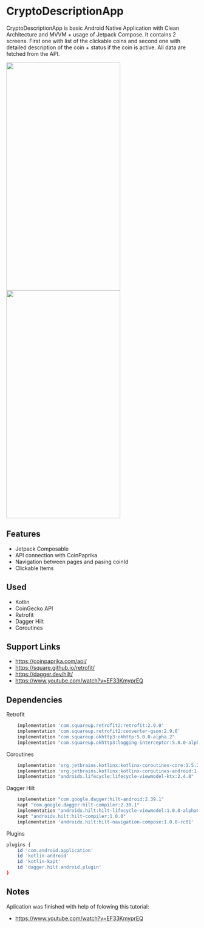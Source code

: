 # CryptoDescriptionApp

CryptoDescriptionApp is basic Android Native Application with Clean Architecture and MVVM + usage of Jetpack Compose. 
It contains 2 screens. First one with list of the clickable coins and second one with detailed description of the coin + status if the coin is active. All data are fetched from the API.

<img src="https://i.ibb.co/60FmMJW/Screenshot-20220119-101730-Crypto-App.jpg" width="300" height="600">
<img src="https://i.ibb.co/dDGBr36/Screenshot-20220119-101739-Crypto-App.jpg" width="300" height="600">


## Features



- Jetpack Composable
- API connection with CoinPaprika
- Navigation between pages and pasing coinId
- Clickable Items

## Used
- Kotlin
- CoinGecko API
- Retrofit
- Dagger Hilt
- Coroutines

## Support Links
- https://coinpaprika.com/api/
- https://square.github.io/retrofit/
- https://dagger.dev/hilt/
- https://www.youtube.com/watch?v=EF33KmyprEQ



## Dependencies

Retrofit

```bash
    implementation 'com.squareup.retrofit2:retrofit:2.9.0'
    implementation 'com.squareup.retrofit2:converter-gson:2.9.0'
    implementation "com.squareup.okhttp3:okhttp:5.0.0-alpha.2"
    implementation "com.squareup.okhttp3:logging-interceptor:5.0.0-alpha.2"
```

Coroutines

```bash
    implementation 'org.jetbrains.kotlinx:kotlinx-coroutines-core:1.5.2'
    implementation 'org.jetbrains.kotlinx:kotlinx-coroutines-android:1.5.2'
    implementation "androidx.lifecycle:lifecycle-viewmodel-ktx:2.4.0"
```
Dagger Hilt

```bash
    implementation "com.google.dagger:hilt-android:2.39.1"
    kapt "com.google.dagger:hilt-compiler:2.39.1"
    implementation "androidx.hilt:hilt-lifecycle-viewmodel:1.0.0-alpha03"
    kapt "androidx.hilt:hilt-compiler:1.0.0"
    implementation 'androidx.hilt:hilt-navigation-compose:1.0.0-rc01'
```

Plugins

```bash
plugins {
    id 'com.android.application'
    id 'kotlin-android'
    id 'kotlin-kapt'
    id 'dagger.hilt.android.plugin'
}
```

## Notes
Aplication was finished with help of folowing this tutorial: 
- https://www.youtube.com/watch?v=EF33KmyprEQ
